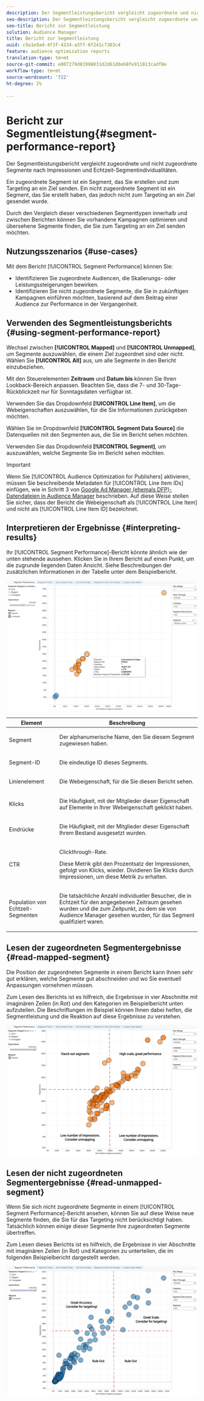 ```yaml
---
description: Der Segmentleistungsbericht vergleicht zugeordnete und nicht zugeordnete Segmente nach Impressionen und Echtzeit-Segmentindividualitäten. Ein zugeordnete Segment ist ein Segment, das Sie erstellen und zum Targeting an ein Ziel senden. Ein nicht zugeordnete Segment ist ein Segment, das Sie erstellt haben, das jedoch nicht zum Targeting an ein Ziel gesendet wurde. Durch den Vergleich dieser verschiedenen Segmenttypen innerhalb und zwischen Berichten können Sie vorhandene Kampagnen optimieren und übersehene Segmente finden, die Sie zum Targeting an ein Ziel senden möchten.
seo-description: Der Segmentleistungsbericht vergleicht zugeordnete und nicht zugeordnete Segmente nach Impressionen und Echtzeit-Segmentindividualitäten. Ein zugeordnete Segment ist ein Segment, das Sie erstellen und zum Targeting an ein Ziel senden. Ein nicht zugeordnete Segment ist ein Segment, das Sie erstellt haben, das jedoch nicht zum Targeting an ein Ziel gesendet wurde. Durch den Vergleich dieser verschiedenen Segmenttypen innerhalb und zwischen Berichten können Sie vorhandene Kampagnen optimieren und übersehene Segmente finden, die Sie zum Targeting an ein Ziel senden möchten.
seo-title: Bericht zur Segmentleistung
solution: Audience Manager
title: Bericht zur Segmentleistung
uuid: c9a1e9ad-4f3f-4334-a3ff-0f241c7303c4
feature: audience optimization reports
translation-type: tm+mt
source-git-commit: e007279d81998031d2d61d0e68fe911813cadf8e
workflow-type: tm+mt
source-wordcount: '722'
ht-degree: 2%

---
```



# Bericht zur Segmentleistung{#segment-performance-report}

Der Segmentleistungsbericht vergleicht zugeordnete und nicht zugeordnete Segmente nach Impressionen und Echtzeit-Segmentindividualitäten.

Ein zugeordnete Segment ist ein Segment, das Sie erstellen und zum Targeting an ein Ziel senden. Ein nicht zugeordnete Segment ist ein Segment, das Sie erstellt haben, das jedoch nicht zum Targeting an ein Ziel gesendet wurde.

Durch den Vergleich dieser verschiedenen Segmenttypen innerhalb und zwischen Berichten können Sie vorhandene Kampagnen optimieren und übersehene Segmente finden, die Sie zum Targeting an ein Ziel senden möchten.

## Nutzungsszenarios {#use-cases}

Mit dem Bericht [!UICONTROL Segment Performance] können Sie:

* Identifizieren Sie zugeordnete Audiencen, die Skalierungs- oder Leistungssteigerungen bewirken.
* Identifizieren Sie nicht zugeordnete Segmente, die Sie in zukünftigen Kampagnen einführen möchten, basierend auf dem Beitrag einer Audience zur Performance in der Vergangenheit.

## Verwenden des Segmentleistungsberichts {#using-segment-performance-report}

Wechsel zwischen **[!UICONTROL Mapped]** und **[!UICONTROL Unmapped]**, um Segmente auszuwählen, die einem Ziel zugeordnet sind oder nicht. Wählen Sie **[!UICONTROL All]** aus, um alle Segmente in den Bericht einzubeziehen.

Mit den Steuerelementen **Zeitraum** und **Datum bis** können Sie Ihren Lookback-Bereich anpassen. Beachten Sie, dass die 7- und 30-Tage-Rückblickzeit nur für Sonntagsdaten verfügbar ist.

Verwenden Sie das Dropdownfeld **[!UICONTROL Line Item]**, um die Webeigenschaften auszuwählen, für die Sie Informationen zurückgeben möchten.

Wählen Sie im Dropdownfeld **[!UICONTROL Segment Data Source]** die Datenquellen mit den Segmenten aus, die Sie im Bericht sehen möchten.

Verwenden Sie das Dropdownfeld **[!UICONTROL Segment]**, um auszuwählen, welche Segmente Sie im Bericht sehen möchten.

>[!IMPORTANT]
>
>Wenn Sie [!UICONTROL Audience Optimization for Publishers] aktivieren, müssen Sie beschreibende Metadaten für [!UICONTROL Line Item IDs] einfügen, wie in Schritt 3 von [Google Ad Manager (ehemals DFP)-Datendateien in Audience Manager](../../../reporting/audience-optimization-reports/aor-publishers/import-dfp.md) beschrieben. Auf diese Weise stellen Sie sicher, dass der Bericht die Webeigenschaft als [!UICONTROL Line Item] und nicht als [!UICONTROL Line Item ID] bezeichnet.

## Interpretieren der Ergebnisse {#interpreting-results}

Ihr [!UICONTROL Segment Performance]-Bericht könnte ähnlich wie der unten stehende aussehen. Klicken Sie in Ihrem Bericht auf einen Punkt, um die zugrunde liegenden Daten Ansicht. Siehe Beschreibungen der zusätzlichen Informationen in der Tabelle unter dem Beispielbericht.

![](assets/publisher_segment_performance.png)

<table id="table_AFE2540583C34835B04584693ADFD26A"> 
 <thead> 
  <tr> 
   <th colname="col1" class="entry"> Element </th> 
   <th colname="col2" class="entry"> Beschreibung </th> 
  </tr>
 </thead>
 <tbody> 
  <tr> 
   <td colname="col1"> <p>Segment </p> </td> 
   <td colname="col2"> <p>Der alphanumerische Name, den Sie diesem Segment zugewiesen haben. </p> </td> 
  </tr> 
  <tr> 
   <td colname="col1"> <p>Segment-ID </p> </td> 
   <td colname="col2"> <p>Die eindeutige ID dieses Segments. </p> </td> 
  </tr> 
  <tr> 
   <td colname="col1"> <p>Linienelement </p> </td> 
   <td colname="col2"> <p>Die Webeigenschaft, für die Sie diesen Bericht sehen. </p> </td> 
  </tr> 
  <tr> 
   <td colname="col1"> <p>Klicks </p> </td> 
   <td colname="col2"> <p>Die Häufigkeit, mit der Mitglieder dieser Eigenschaft auf Elemente in Ihrer Webeigenschaft geklickt haben. </p> </td> 
  </tr> 
  <tr> 
   <td colname="col1"> <p>Eindrücke </p> </td> 
   <td colname="col2"> <p>Die Häufigkeit, mit der Mitglieder dieser Eigenschaft Ihrem Bestand ausgesetzt wurden. </p> </td> 
  </tr> 
  <tr> 
   <td colname="col1"> <p>CTR </p> </td> 
   <td colname="col2"> <p>Clickthrough-Rate. </p> <p>Diese Metrik gibt den Prozentsatz der Impressionen, gefolgt von Klicks, wieder. Dividieren Sie Klicks durch Impressionen, um diese Metrik zu erhalten. </p> </td> 
  </tr> 
  <tr> 
   <td colname="col1"> <p>Population von Echtzeit-Segmenten </p> </td> 
   <td colname="col2"> <p>Die tatsächliche Anzahl individueller Besucher, die in Echtzeit für den angegebenen Zeitraum gesehen wurden und die zum Zeitpunkt, zu dem sie von <span class="keyword"> Audience Manager</span> gesehen wurden, für das Segment qualifiziert waren. </p> </td> 
  </tr> 
 </tbody> 
</table>

## Lesen der zugeordneten Segmentergebnisse {#read-mapped-segment}

Die Position der zugeordneten Segmente in einem Bericht kann Ihnen sehr gut erklären, welche Segmente gut abschneiden und wo Sie eventuell Anpassungen vornehmen müssen.

Zum Lesen des Berichts ist es hilfreich, die Ergebnisse in vier Abschnitte mit imaginären Zeilen (in Rot) und den Kategorien im Beispielbericht unten aufzuteilen. Die Beschriftungen im Beispiel können Ihnen dabei helfen, die Segmentleistung und die Reaktion auf diese Ergebnisse zu verstehen.

![](assets/publisher_segment_performance_mapped.png)

## Lesen der nicht zugeordneten Segmentergebnisse {#read-unmapped-segment}

Wenn Sie sich nicht zugeordnete Segmente in einem [!UICONTROL Segment Performance]-Bericht ansehen, können Sie auf diese Weise neue Segmente finden, die Sie für das Targeting nicht berücksichtigt haben. Tatsächlich können einige dieser Segmente Ihre zugeordneten Segmente übertreffen.

Zum Lesen dieses Berichts ist es hilfreich, die Ergebnisse in vier Abschnitte mit imaginären Zeilen (in Rot) und Kategorien zu unterteilen, die im folgenden Beispielbericht dargestellt werden.

![](assets/publisher_segment_performance_unmapped.png)
